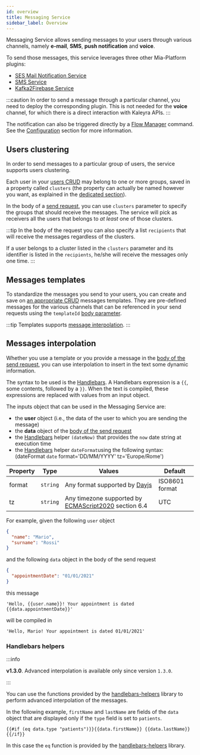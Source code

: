 ```yaml
---
id: overview
title: Messaging Service
sidebar_label: Overview
---
```


<!--
WARNING: this file was automatically generated by Mia-Platform Doc Aggregator.
DO NOT MODIFY IT BY HAND.
Instead, modify the source file and run the aggregator to regenerate this file.
-->

Messaging Service allows sending messages to your users through various channels, namely **e-mail**, **SMS**, **push notification** and **voice**.

To send those messages, this service leverages three other Mia-Platform plugins:
- [SES Mail Notification Service][ses-mail-notification]
- [SMS Service][sms-service]
- [Kafka2Firebase Service][kafka2firebase]

:::caution
In order to send a message through a particular channel, you need to deploy the corresponding plugin.
This is not needed for the **voice** channel, for which there is a direct interaction with Kaleyra APIs.
:::

The notification can also be triggered directly by a [Flow Manager][flow-manager] command. See the [Configuration][configuration-flow-manager] section for more information. 

## Users clustering

In order to send messages to a particular group of users, the service supports users clustering. 

Each user in your [users CRUD][crud-users] may belong to one or more groups, saved in a property called
`clusters` (the property can actually be named however you want, as explained in the [dedicated section][crud-users]).

In the body of a [send request][usage-body], you can use `clusters` parameter to specify the groups that should
receive the messages. The service will pick as receivers all the users that belongs to *at least* one of those clusters.

:::tip
In the body of the request you can also specify a list `recipients` that will receive the messages regardless of the
clusters.

If a user belongs to a cluster listed in the `clusters` parameter and its identifier is listed in the `recipients`, he/she
will receive the messages only one time.
:::

## Messages templates

To standardize the messages you send to your users, you can create and save on [an appropriate CRUD][crud-templates]
messages templates. They are pre-defined messages for the various channels that can be referenced in your send requests
using the `templateId` [body parameter][usage-body].

:::tip
Templates supports [message interpolation][message-interpolation].
:::

## Messages interpolation

Whether you use a template or you provide a message in the [body of the send request][usage-body], you can use
interpolation to insert in the text some dynamic information.

The syntax to be used is the [Handlebars][handlebars]. A Handlebars expression 
is a `{{`, some contents, followed by a `}}`. When the text is compiled, these expressions are replaced with values from 
an input object. 

The inputs object that can be used in the Messaging Service are:
- the **user** object (i.e., the data of the user to which you are sending the message)
- the **data** object of the [body of the send request][usage-body]
- the [Handlebars][handlebars] helper `(dateNow)` that provides the `now` date string at execution time
- the [Handlebars][handlebars] helper `dateFormat`using the following syntax: (dateFormat `date` format='DD/MM/YYYY' tz='Europe/Rome')

| Property | Type     | Values                                                                 | Default        |
|----------|----------|------------------------------------------------------------------------|----------------|
| format   | `string` | Any format supported by [Dayjs][dayjs]                                 | ISO8601 format |
| tz       | `string` | Any timezone supported by [ECMAScript2020][ecmascript2020] section 6.4 | UTC            |

For example, given the following `user` object

```json
{
  "name": "Mario",
  "surname": "Rossi"
}
```

and the following `data` object in the body of the send request

```json
{
  "appointmentDate": "01/01/2021"
}
```

this message

```
'Hello, {{user.name}}! Your appointment is dated {{data.appointmentDate}}'
```

will be compiled in

```
'Hello, Mario! Your appointment is dated 01/01/2021'
```
### Handlebars helpers

:::info

**v1.3.0**. Advanced interpolation is available only since version `1.3.0`.

:::

You can use the functions provided by the [handlebars-helpers][handlebars-helpers] library to perform advanced interpolation of the messages.

In the following example, `firstName` and `lastName` are fields of the `data` object that are displayed only if the `type` field is set to `patients`.

```
{{#if (eq data.type "patients")}}{{data.firstName}} {{data.lastName}}{{/if}}
```

In this case the `eq` function is provided by the [handlebars-helpers][handlebars-helpers] library.


[dayjs]: https://day.js.org/docs/en/display/format
[ecmascript2020]: https://www.ecma-international.org/wp-content/uploads/ECMA-402_7th_edition_june_2020.pdf
[handlebars]: https://handlebarsjs.com/guide/#what-is-handlebars
[handlebars-helpers]: https://github.com/helpers/handlebars-helpers

[ses-mail-notification]: runtime_suite/ses-mail-notification-service/configuration
[sms-service]: runtime_suite/sms-service/configuration
[kafka2firebase]: runtime_suite/kafka2firebase/overview
[flow-manager]: runtime_suite/flow-manager-service/overview

[message-interpolation]: #messages-interpolation
[crud-templates]: ./20_configuration.md#templates-crud
[crud-users]: ./20_configuration.md#users-crud-required
[configuration-flow-manager]: ./20_configuration.md#service-configuration
[usage-body]: ./30_usage.md#body
